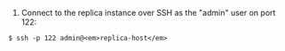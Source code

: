 1.  Connect to the replica instance over SSH as the "admin" user on port 122:

```shell
$ ssh -p 122 admin@<em>replica-host</em>
```
